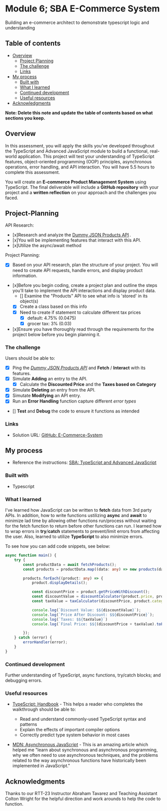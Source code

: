 # Module 6; SBA E-Commerce System

Building an e-commerce architect to demonstrate typescript logic and understanding

## Table of contents

- [Overview](#overview)
  - [Project Planning](#Project-Planning)  
  - [The challenge](#the-challenge)
  - [Links](#links)
- [My process](#my-process)
  - [Built with](#built-with)
  - [What I learned](#what-i-learned)
  - [Continued development](#continued-development)
  - [Useful resources](#useful-resources)
- [Acknowledgments](#acknowledgments)

**Note: Delete this note and update the table of contents based on what sections you keep.**

## Overview

In this assessment, you will apply the skills you’ve developed throughout the TypeScript and Advanced JavaScript module to build a functional, real-world application. This project will test your understanding of TypeScript features, object-oriented programming (OOP) principles, asynchronous operations, error handling, and API interaction. You will have 5.5 hours to complete this assessment.

You will create an **E-commerce Product Management System** using TypeScript. The final deliverable will include a **GitHub repository** with your project and a **written reflection** on your approach and the challenges you faced.

## Project-Planning

API Research:
- [x]Research and analyze the [Dummy JSON Products API](https://dummyjson.com/docs/products) .
- [x]You will be implementing features that interact with this API.
- [x]Utilize the async/await method

Project Planning:
- [x] Based on your API research, plan the structure of your project. You will need to create API requests, handle errors, and display product information.
- [x]Before you begin coding, create a project plan and outline the steps you’ll take to implement the API interactions and display product data.
    - [] Examine the "Products" API to see what info is 'stored' in its object(s)
    - [x] Create a class based on this info
    - [x] Need to create if statement to calculate different tax prices
        - [x] default: 4.75% (0.0475)
        - [x] grocer tax: 3% (0.03)
- [x]Ensure you have thoroughly read through the requirements for the project below before you begin planning it.

### The challenge

Users should be able to:

- [x] Ping the *[Dummy JSON Products API](https://dummyjson.com/docs/products)* and **Fetch** / **Interact** with its features.
- [x] Simulate **Adding** an entry to the API.
    - [x] Calculate the **Discounted Price** and the **Taxes based on Category**
- [x] Simulate **Deleting** an entry from the API.
- [x] Simutate **Modifying** an API entry.
- [x] Run an **Error Handling** function capture different *error types*
- [] **Test** and **Debug** the code to ensure it functions as intended

### Links

- Solution URL: [GitHub: E-Commerce-System](https://github.com/DblRH600/e-commerce-system)

## My process

- Reference the instructions: [SBA: TypeScript and Advanced JavaScript](https://ps-lms.vercel.app/curriculum/se/413/sba)

### Built with

- Typescript

### What I learned

I've learned how JavaScript can be written to **fetch** data from 3rd party APIs. In addition, how to write functions ustilizing **async** and **await** to minimize lad time by allowing other functions run/process without waiting for the fetch function to return before other functions can run. I learned how to wrap errors in **try**/**catch** statements to prevent/limit errors from affecting the user. Also, learned to utilize **TypeScript** to also minimize errors.

To see how you can add code snippets, see below:

```ts
async function main() {
    try {
        const productData = await fetchProducts();
        const products = productData.map((data: any) => new products(data));

        products.forEach((product: any) => {
            product.displayDetails();

            const discountPrice = product.getPriceWithDiscount();
            const discountValue = discountCalculator(product.price, product.discountPercentage);
            const taxValue = taxCalculator(discountPrice, product.category);

            console.log(`Discount Value: $${discountValue}`);
            console.log(`Price After Discount: $${discountPrice}`);
            console.log(`Taxes: $${taxValue}`)
            console.log(`Final Price: $${(discountPrice + taxValue).toFixed(2)}`);

        });
    } catch (error) {
        errorHandler(error);
    }
}
```

### Continued development

Further understanding of TypeScript, async functions, try/catch blocks; and debugging errors.

### Useful resources

- [TypeScript: Handbook](https://www.typescriptlang.org/docs/handbook/interfaces.html) - This helps a reader who completes the walkthrough should be able to:
    - Read and understand commonly-used TypeScript syntax and patterns
    - Explain the effects of important compiler options
    - Correctly predict type system behavior in most cases

- [MDN: Asynchronous JavaScript](https://developer.mozilla.org/en-US/docs/Learn_web_development/Extensions/Async_JS) - This is an amazing article which helped me "learn about synchronous and asynchronous programming, why we often need to use asynchronous techniques, and the problems related to the way asynchronous functions have historically been implemented in JavaScript."

## Acknowledgments

Thanks to our RTT-23 Instructor Abraham Tavarez and Teaching Assistant Colton Wright for the helpful direction and work arounds to help the code to function.

